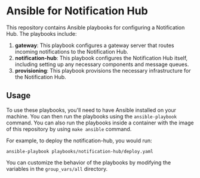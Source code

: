 # Ansible for Notification Hub

This repository contains Ansible playbooks for configuring a Notification Hub. The playbooks include:

1. **gateway**: This playbook configures a gateway server that routes incoming notifications to the Notification Hub.
2. **notification-hub**: This playbook configures the Notification Hub itself, including setting up any necessary components and message queues.
3. **provisioning**: This playbook provisions the necessary infrastructure for the Notification Hub.

## Usage

To use these playbooks, you'll need to have Ansible installed on your machine. You can then run the playbooks using the `ansible-playbook` command. 
You can also run the playbooks inside a container with the image of this repository by using  `make ansible` command.

For example, to deploy the notification-hub, you would run:

    ansible-playbook playbooks/notification-hub/deploy.yaml

You can customize the behavior of the playbooks by modifying the variables in the `group_vars/all` directory.

